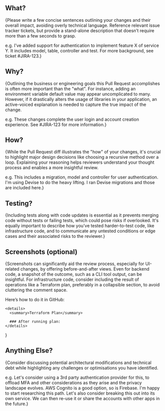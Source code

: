 ## What?

{Please write a few concise sentences outlining your changes and their overall impact, avoiding overly technical language. Reference relevant issue tracker tickets, but provide a stand-alone description that doesn’t require more than a few seconds to grasp.

e.g. I've added support for authentication to implement feature X of service Y. It
includes model, table, controller and test. For more background, see ticket #JIRA-123.}

## Why?

{Outlining the business or engineering goals this Pull Request accomplishes is often more important than the "what". For instance, adding an environment variable default value may appear uncomplicated to many. However, if it drastically alters the usage of libraries in your application, an active-voiced explanation is needed to capture the true impact of the change.

e.g. These changes complete the user login and account creation experience. See #JIRA-123 for more information.}

## How?

{While the Pull Request diff illustrates the "how" of your changes, it's crucial to highlight major design decisions like choosing a recursive method over a loop. Explaining your reasoning helps reviewers understand your thought process and enables a more insightful review.

e.g. This includes a migration, model and controller for user authentication. I'm using Devise to do the heavy lifting. I ran Devise migrations and those are included here.}

## Testing?

{Including tests along with code updates is essential as it prevents merging code without tests or failing tests, which could pose risks if overlooked. It's equally important to describe how you've tested harder-to-test code, like infrastructure code, and to communicate any untested conditions or edge cases and their associated risks to the reviewer.}

## Screenshots (optional)

{Screenshots can significantly aid the review process, especially for UI-related changes, by offering before-and-after views. Even for backend code, a snapshot of the outcome, such as a CLI tool output, can be insightful. For infrastructure code, consider including the result of operations like a Terraform plan, preferably in a collapsible section, to avoid cluttering the comment space.

Here’s how to do it in GitHub:
```
<details>
  <summary>Terraform Plan</summary>

  ### After running plan:
</details>
```
}

## Anything Else?

{Consider discussing potential architectural modifications and technical debt while highlighting any challenges or optimisations you have identified.

e.g. Let's consider using a 3rd party authentication provider for this, to offload MFA and other considerations as they arise and the privacy landscape evolves. AWS Cognito is a good option, so is Firebase. I'm happy to start researching this path.
Let's also consider breaking this out into its own service. We can then re-use it or share the accounts with other apps in the future.}
